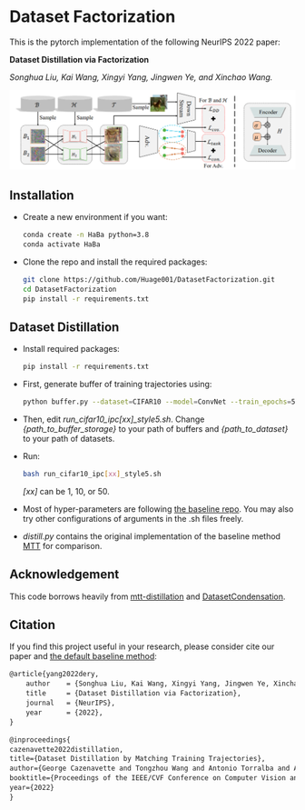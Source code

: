 # Dataset Factorization

This is the pytorch implementation of the following NeurIPS 2022 paper:

**Dataset Distillation via Factorization**

*Songhua Liu, Kai Wang, Xingyi Yang, Jingwen Ye, and Xinchao Wang.*

<img src="https://github.com/Huage001/DatasetFactorization/blob/main/teaser.png" width="1024px"/>

## Installation

* Create a new environment if you want:

  ```bash
  conda create -n HaBa python=3.8
  conda activate HaBa
  ```

* Clone the repo and install the required packages:

    ```bash
    git clone https://github.com/Huage001/DatasetFactorization.git
    cd DatasetFactorization
    pip install -r requirements.txt
    ```

## Dataset Distillation

* Install required packages:

  ```bash
  pip install -r requirements.txt
  ```

* First, generate buffer of training trajectories using:

  ```bash
  python buffer.py --dataset=CIFAR10 --model=ConvNet --train_epochs=50 --num_experts=100 --zca --buffer_path={path_to_buffer_storage} --data_path={path_to_dataset}
  ```

* Then, edit *run_cifar10_ipc[xx]_style5.sh*. Change *{path_to_buffer_storage}*  to your path of buffers and *{path_to_dataset}* to your path of datasets.

* Run:

  ```bash
  bash run_cifar10_ipc[xx]_style5.sh
  ```

  *[xx]* can be 1, 10, or 50.

* Most of hyper-parameters are following [the baseline repo](https://github.com/GeorgeCazenavette/mtt-distillation). You may also try other configurations of arguments in the .sh files freely.

* *distill.py* contains the original implementation of the baseline method [MTT](https://github.com/GeorgeCazenavette/mtt-distillation) for comparison.

## Acknowledgement

This code borrows heavily from [mtt-distillation](https://github.com/GeorgeCazenavette/mtt-distillation) and [DatasetCondensation](https://github.com/VICO-UoE/DatasetCondensation).

## Citation

If you find this project useful in your research, please consider cite our paper and [the default baseline method](https://arxiv.org/abs/2203.11932):

```latex
@article{yang2022dery,
    author    = {Songhua Liu, Kai Wang, Xingyi Yang, Jingwen Ye, Xinchao Wang},
    title     = {Dataset Distillation via Factorization},
    journal   = {NeurIPS},
    year      = {2022},
}
```

```latex
@inproceedings{
cazenavette2022distillation,
title={Dataset Distillation by Matching Training Trajectories},
author={George Cazenavette and Tongzhou Wang and Antonio Torralba and Alexei A. Efros and Jun-Yan Zhu},
booktitle={Proceedings of the IEEE/CVF Conference on Computer Vision and Pattern Recognition},
year={2022}
}
```

